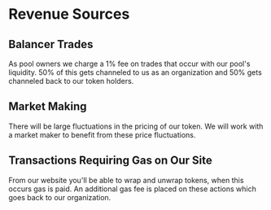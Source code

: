 # Revenue Sources

## Balancer Trades

As pool owners we charge a 1% fee on trades that occur with our pool's liquidity. 50% of this gets channeled to us as an organization and 50% gets channeled back to our token holders.&#x20;

## Market Making

There will be large fluctuations in the pricing of our token. We will work with a market maker to benefit from these price fluctuations.&#x20;

## Transactions Requiring Gas on Our Site

From our website you'll be able to wrap and unwrap tokens, when this occurs gas is paid. An additional gas fee is placed on these actions which goes back to our organization.&#x20;
